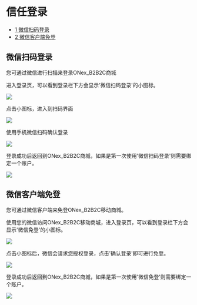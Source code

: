 # 信任登录

* [1 微信扫码登录](#1)
* [2 微信客户端免登](#2)

## <h2 id="1">微信扫码登录</h2>

您可通过微信进行扫描来登录ONex_B2B2C商城

进入登录页，可以看到登录栏下方会显示'微信扫码登录'的小图标。

![](images/283.png)

点击小图标，进入到扫码界面

![](images/284.png)

使用手机微信扫码确认登录

![](images/285.png)

登录成功后返回到ONex_B2B2C商城，如果是第一次使用'微信扫码登录'则需要绑定一个账户。

![](images/trustlogin-user-weixin4.png)

## <h2 id="2">微信客户端免登</h2>

您可通过微信客户端来免登ONex_B2B2C移动商城。

使用您的微信访问ONex_B2B2C移动商城，进入登录页，可以看到登录栏下方会显示'微信免登'的小图标。

![](images/trustlogin-user-weixin1.png)

点击小图标后，微信会请求您授权登录，点击'确认登录'即可进行免登。

![](images/trustlogin-user-weixin2.png)

登录成功后返回到ONex_B2B2C商城，如果是第一次使用'微信免登'则需要绑定一个账户。

![](images/trustlogin-user-weixin3.png)















